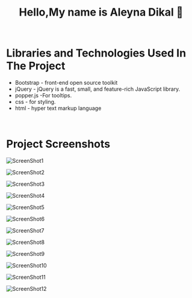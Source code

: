 <h1 align="center">Hello,My name is Aleyna Dikal 👋 </h1>

<br>

# Libraries and Technologies Used In The Project

* Bootstrap - front-end open source toolkit
* jQuery - jQuery is a fast, small, and feature-rich JavaScript library.
* popper.js -For tooltips.
* css - for styling.
* html - hyper text markup language

<br>

# Project Screenshots


![ScreenShot1](./readmeImages/1.jpeg)

![ScreenShot2](./readmeImages/2.jpeg)

![ScreenShot3](./readmeImages/3.jpeg)

![ScreenShot4](./readmeImages/4.jpeg)

![ScreenShot5](./readmeImages/5.jpeg)

![ScreenShot6](./readmeImages/6.jpeg)

![ScreenShot7](./readmeImages/7.jpeg)

![ScreenShot8](./readmeImages/8.jpeg)

![ScreenShot9](./readmeImages/9.jpeg)

![ScreenShot10](./readmeImages/10.jpeg)

![ScreenShot11](./readmeImages/11.jpeg)

![ScreenShot12](./readmeImages/12.jpeg)
